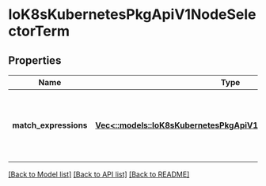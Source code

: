 # IoK8sKubernetesPkgApiV1NodeSelectorTerm

## Properties
Name | Type | Description | Notes
------------ | ------------- | ------------- | -------------
**match_expressions** | [**Vec<::models::IoK8sKubernetesPkgApiV1NodeSelectorRequirement>**](io.k8s.kubernetes.pkg.api.v1.NodeSelectorRequirement.md) | Required. A list of node selector requirements. The requirements are ANDed. | 

[[Back to Model list]](../README.md#documentation-for-models) [[Back to API list]](../README.md#documentation-for-api-endpoints) [[Back to README]](../README.md)


